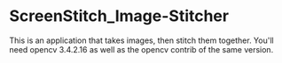 # ScreenStitch_Image-Stitcher
This is an application that takes images, then stitch them together. You'll need opencv 3.4.2.16 as well as the opencv contrib of the same version.
